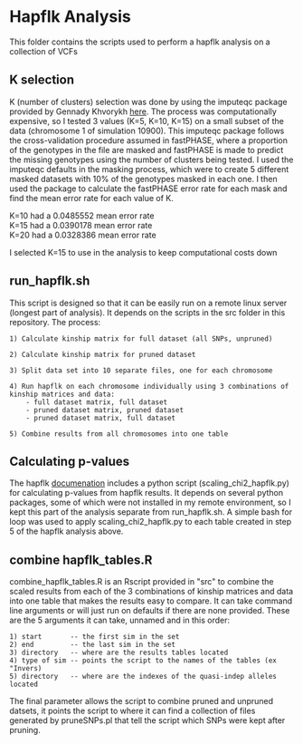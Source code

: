 # Hapflk Analysis

This folder contains the scripts used to perform a hapflk analysis on a collection of VCFs

## K selection

K (number of clusters) selection was done by using the imputeqc package provided by Gennady Khvorykh [here](https://github.com/inzilico/imputeqc).
The process was computationally expensive, so I tested 3 values (K=5, K=10, K=15) on a small subset of the data (chromosome 1 of simulation 10900).
This imputeqc package follows the cross-validation procedure assumed in fastPHASE, where a proportion of the genotypes in the file are masked and
fastPHASE is made to predict the missing genotypes using the number of clusters being tested. I used the imputeqc defaults in the masking process,
which were to create 5 different masked datasets with 10% of the genotypes masked in each one. I then used the package to calculate the fastPHASE
error rate for each mask and find the mean error rate for each value of K. 

K=10 had a 0.0485552 mean error rate  
K=15 had a 0.0390178 mean error rate  
K=20 had a 0.0328386 mean error rate  

I selected K=15 to use in the analysis to keep computational costs down   

## run_hapflk.sh

This script is designed so that it can be easily run on a remote linux server (longest part of analysis). It depends on the scripts in the src folder
in this repository. The process:

	1) Calculate kinship matrix for full dataset (all SNPs, unpruned)

	2) Calculate kinship matrix for pruned dataset

	3) Split data set into 10 separate files, one for each chromosome

	4) Run hapflk on each chromosome individually using 3 combinations of kinship matrices and data:
		- full dataset matrix, full dataset
		- pruned dataset matrix, pruned dataset
		- pruned dataset matrix, full dataset

	5) Combine results from all chromosomes into one table

## Calculating p-values

The hapflk [documenation](https://forge-dga.jouy.inra.fr/documents/588) includes a python script (scaling_chi2_hapflk.py) for calculating p-values
from hapflk results. It depends on several python packages, some of which were not installed in my remote environment, so I kept this part of the 
analysis separate from run_hapflk.sh. A simple bash for loop was used to apply scaling_chi2_hapflk.py to each table created in step 5 of the 
hapflk analysis above.

## combine hapflk_tables.R

combine_hapflk_tables.R is an Rscript provided in "src" to combine the scaled results from each of the 3 combinations of kinship matrices and data 
into one table that makes the results easy to compare. It can take command line arguments or will just run on defaults if there
are none provided. These are the 5 arguments it can take, unnamed and in this order:
	
	1) start       -- the first sim in the set
	2) end         -- the last sim in the set
	3) directory   -- where are the results tables located
	4) type of sim -- points the script to the names of the tables (ex "Invers)
	5) directory   -- where are the indexes of the quasi-indep alleles located

The final parameter allows the script to combine pruned and unpruned datsets, it points the script to where it can find a collection of files
generated by pruneSNPs.pl that tell the script which SNPs were kept after pruning.
	
